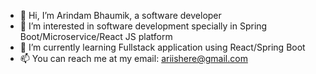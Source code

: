 - 👋 Hi, I’m Arindam Bhaumik, a software developer
- 👀 I’m interested in software development specially in Spring Boot/Microservice/React JS platform
- 🌱 I’m currently learning Fullstack application using React/Spring Boot
- 📫 You can reach me at my email: ariishere@gmail.com

<!---
arindambhaumik/arindambhaumik is a ✨ special ✨ repository because its `README.md` (this file) appears on your GitHub profile.
You can click the Preview link to take a look at your changes.
--->
